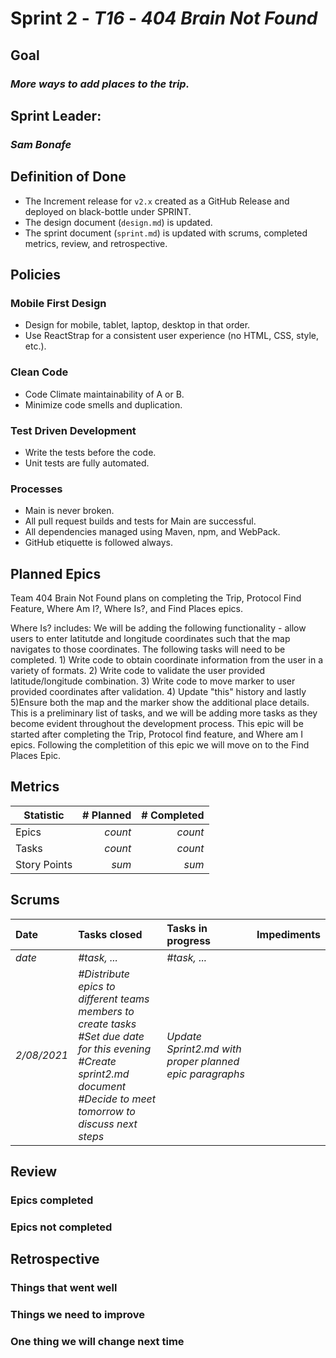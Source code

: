 # Sprint 2 - *T16* - *404 Brain Not Found*

## Goal
### *More ways to add places to the trip.*

## Sprint Leader: 
### *Sam Bonafe*

## Definition of Done

* The Increment release for `v2.x` created as a GitHub Release and deployed on black-bottle under SPRINT.
* The design document (`design.md`) is updated.
* The sprint document (`sprint.md`) is updated with scrums, completed metrics, review, and retrospective.

## Policies

### Mobile First Design
* Design for mobile, tablet, laptop, desktop in that order.
* Use ReactStrap for a consistent user experience (no HTML, CSS, style, etc.).

### Clean Code
* Code Climate maintainability of A or B.
* Minimize code smells and duplication.

### Test Driven Development
* Write the tests before the code.
* Unit tests are fully automated.

### Processes
* Main is never broken. 
* All pull request builds and tests for Main are successful.
* All dependencies managed using Maven, npm, and WebPack.
* GitHub etiquette is followed always.


## Planned Epics
Team 404 Brain Not Found plans on completing the Trip, Protocol Find Feature, Where Am I?, Where Is?, and Find Places epics.

Where Is? includes: We will be adding the following functionality - allow users to enter latitutde and longitude coordinates such that the map navigates to those coordinates. The following tasks will need to be completed. 1) Write code to obtain coordinate information from the user in a variety of formats. 2) Write code to validate the user provided latitude/longitude combination. 3) Write code to move marker to user provided coordinates after validation. 4) Update "this" history and lastly 5)Ensure both the map and the marker show the additional place details. This is a preliminary list of tasks, and we will be adding more tasks as they become evident throughout the development process. This epic will be started after completing the Trip, Protocol find feature, and Where am I epics. Following the completition of this epic we will move on to the Find Places Epic. 

## Metrics

| Statistic | # Planned | # Completed |
| --- | ---: | ---: |
| Epics | *count* | *count* |
| Tasks |  *count*   | *count* | 
| Story Points |  *sum*  | *sum* | 


## Scrums

| Date | Tasks closed  | Tasks in progress | Impediments |
| :--- | :--- | :--- | :--- |
| *date* | *#task, ...* | *#task, ...* |  | 
| *2/08/2021* | *#Distribute epics to different teams members to create tasks <br /> #Set due date for this evening <br /> #Create sprint2.md document <br /> #Decide to meet tomorrow to discuss next steps* <br /> | *Update Sprint2.md with proper planned epic paragraphs* | | *none |


## Review

### Epics completed  

### Epics not completed 

## Retrospective

### Things that went well

### Things we need to improve

### One thing we will change next time
